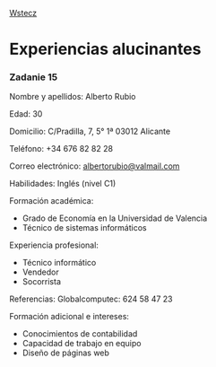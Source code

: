 [Wstecz](../hiszpanski.md)

# Experiencias alucinantes

### Zadanie 15

Nombre y apellidos: Alberto Rubio

Edad: 30

Domicilio: C/Pradilla, 7, 5° 1ª 03012 Alicante

Teléfono: +34 676 82 82 28

Correo electrónico: albertorubio@valmail.com

Habilidades: Inglés (nivel C1)

Formación académica:

- Grado de Economía en la Universidad de Valencia
- Técnico de sistemas informáticos

Experiencia profesional:

- Técnico informático
- Vendedor
- Socorrista

Referencias: Globalcomputec: 624 58 47 23

Formación adicional e intereses:

- Conocimientos de contabilidad
- Capacidad de trabajo en equipo
- Diseño de páginas web
